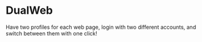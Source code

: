 # DualWeb
Have two profiles for each web page, login with two different accounts, and switch between them with one click!
